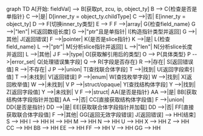 graph TD
    A[开始: fieldVal] --> B[获取pt, zcu, ip, object_ty]
    B --> C{检查是否是单指针}
    C -->|是| D[inner_ty = object_ty.childType]
    C -->|否| E[inner_ty = object_ty]
    D --> F[切换inner_ty类型]
    E --> F
    F -->|array| G{检查field_name}
    G -->|"len"| H[返回数组长度]
    G -->|"ptr"且是单指针| I[构造指针类型并返回]
    G -->|其他| J[返回错误]
    F -->|pointer| K{是否是slice指针}
    K -->|是| L{检查field_name}
    L -->|"ptr"| M[分析slice指针并返回]
    L -->|"len"| N[分析slice长度并返回]
    L -->|其他| J
    F -->|type| O[获取解引用后的类型]
    O --> P{具体类型}
    P -->|error_set| Q[处理错误集字段]
    Q --> R{字段是否存在}
    R -->|存在| S[返回错误值]
    R -->|不存在| J
    P -->|union| T[查找联合体字段]
    T -->|找到| U[返回字段索引值]
    T -->|未找到| V[返回错误]
    P -->|enum| W[查找枚举字段]
    W -->|找到| X[返回枚举值]
    W -->|未找到| V
    P -->|struct/opaque| Y[查找结构体字段]
    Y -->|找到| Z[返回字段值]
    Y -->|未找到| V
    F -->|struct| AA{是否是指针}
    AA -->|是| BB[获取结构体字段指针并加载]
    AA -->|否| CC[直接获取结构体字段值]
    F -->|union| DD{是否是指针}
    DD -->|是| EE[获取联合体字段指针并加载]
    DD -->|否| FF[直接获取联合体字段值]
    F -->|其他| GG[返回无效字段错误]
    J[返回错误] --> HH[结束]
    S --> HH
    I --> HH
    H --> HH
    M --> HH
    N --> HH
    U --> HH
    X --> HH
    Z --> HH
    CC --> HH
    BB --> HH
    EE --> HH
    FF --> HH
    V --> HH
    GG --> HH
